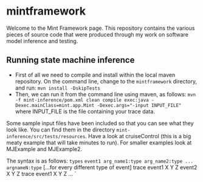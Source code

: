 # mintframework

Welcome to the Mint Framework page. This repository contains the various pieces of source code that were produced through my work on software model inference and testing.

## Running state machine inference

* First of all we need to compile and install within the local maven repository. On the command line, change to the `mintframework` directory, and run: `mvn install -DskipTests`
* Then, we can run it from the command line using maven, as follows: `mvn -f mint-inference/pom.xml clean compile exec:java -Dexec.mainClass=mint.app.Mint -Dexec.args="-input INPUT_FILE"` where INPUT_FILE is the file containing your trace data.

Some sample input files have been included so that you can see what they look like. You can find them in the directory `mint-inference/src/tests/resources`. Have a look at cruiseControl (this is a big meaty example that will take minutes to run). For smaller examples look at MJExample and MJExample2.

The syntax is as follows:
`types`
`event1 arg_name1:type arg_name2:type ... argnameN:type`
[...for every different type of event]
trace
event1 X Y Z
event2 X Y Z
trace
event1 X Y Z
...
`
